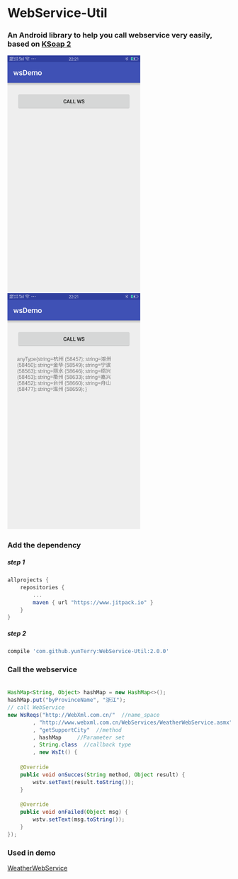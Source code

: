 # WebService-Util

### An Android library to help you call webservice very easily, based on [KSoap 2](http://kobjects.org/ksoap2/index.html)

<img src="pic/1.png" width = "300" />
<img src="pic/2.png" width = "300" />

### Add the dependency

##### step 1
```gradle
allprojects {
	repositories {
		...
		maven { url "https://www.jitpack.io" }
	}
}
```
##### step 2
```gradle
compile 'com.github.yunTerry:WebService-Util:2.0.0'
```

### Call the webservice

```java

HashMap<String, Object> hashMap = new HashMap<>();
hashMap.put("byProvinceName", "浙江");
// call WebService
new WsReqs("http://WebXml.com.cn/"  //name_space
        , "http://www.webxml.com.cn/WebServices/WeatherWebService.asmx"  //url
        , "getSupportCity"  //method
        , hashMap     //Parameter set
        , String.class  //callback type
        , new WsIt() {

    @Override
    public void onSucces(String method, Object result) {
        wstv.setText(result.toString());
    }

    @Override
    public void onFailed(Object msg) {
        wstv.setText(msg.toString());
    }
});

```
### Used in demo

[WeatherWebService](http://www.webxml.com.cn/WebServices/WeatherWebService.asmx)
